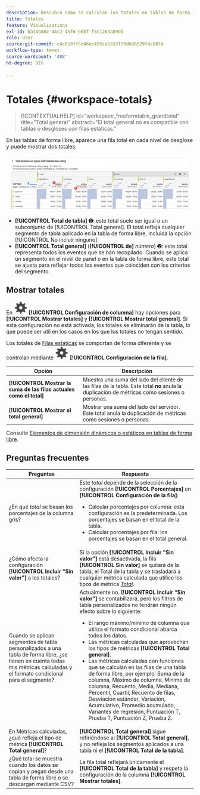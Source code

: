 ```yaml
---
description: Descubra cómo se calculan los totales en tablas de forma libre en Analysis Workspace.
title: Totales
feature: Visualizations
exl-id: ba14b88c-44c2-45f6-b68f-f5c1263a89dd
role: User
source-git-commit: c4c8c0ff5d46ec455ca5333f79d6d8529f4cb87d
workflow-type: tm+mt
source-wordcount: '488'
ht-degree: 91%

---
```


# Totales {#workspace-totals}

>[!CONTEXTUALHELP]
>id="workspace_freeformtable_grandtotal"
>title="Total general"
>abstract="El total general no es compatible con tablas o desgloses con filas estáticas."


En las tablas de forma libre, aparece una fila total en cada nivel de desglose y puede mostrar dos totales:

![Tabla de forma libre que resalta el total general y el total de la tabla.](assets/total-row.png)

* **[!UICONTROL Total de tabla]** ➊: este total suele ser igual o un subconjunto de [!UICONTROL Total general]. El total refleja cualquier segmento de tabla aplicado en la tabla de forma libre, incluida la opción [!UICONTROL No incluir ninguno].
* **[!UICONTROL Total general]** (**[!UICONTROL de]** *número*) ➋: este total representa todos los eventos que se han recopilado. Cuando se aplica un segmento en el nivel de panel o en la tabla de forma libre, este total se ajusta para reflejar todos los eventos que coinciden con los criterios del segmento. 




## Mostrar totales

En ![Configuración](/help/assets/icons/Setting.svg) **[!UICONTROL Configuración de columna]** hay opciones para **[!UICONTROL Mostrar totales]** y **[!UICONTROL Mostrar total general]**. Si esta configuración no está activada, los totales se eliminarán de la tabla, lo que puede ser útil en los casos en los que los totales no tengan sentido.


Los totales de [Filas estáticas](/help/analysis-workspace/visualizations/freeform-table/column-row-settings/manual-vs-dynamic-rows.md) se comportan de forma diferente y se controlan mediante ![Configuración](/help/assets/icons/Setting.svg) **[!UICONTROL Configuración de la fila]**.

| Opción | Descripción |
|---|---|
| **[!UICONTROL Mostrar la suma de las filas actuales como el total]** | Muestra una suma del lado del cliente de las filas de la tabla. Este total **no** anula la duplicación de métricas como sesiones o personas. |
| **[!UICONTROL Mostrar el total general]** | Mostrar una suma del lado del servidor. Este total anula la duplicación de métricas como sesiones o personas. |

Consulte [Elementos de dimensión dinámicos o estáticos en tablas de forma libre](column-row-settings/manual-vs-dynamic-rows.md).


## Preguntas frecuentes

| Preguntas | Respuesta |
|---|---|
| ¿En qué *total* se basan los porcentajes de la columna gris? | Este *total* depende de la selección de la configuración **[!UICONTROL Porcentajes]** en **[!UICONTROL Configuración de la fila]**:<ul><li>Calcular porcentajes por columna: esta configuración es la predeterminada. Los porcentajes se basan en el total de la tabla.</li><li>Calcular porcentajes por fila: los porcentajes se basan en el total general.</li></ul> |
| ¿Cómo afecta la configuración **[!UICONTROL Incluir &quot;Sin valor&quot;]** a los totales? | Si la opción **[!UICONTROL Incluir &quot;Sin valor&quot;]** está desactivada, la fila **[!UICONTROL Sin valor]** se quitará de la tabla, el Total de la tabla y se trasladará a cualquier métrica calculada que utilice los tipos de métrica [*Total*](/help/components/calc-metrics/cm-workflow/m-metric-type-alloc.md). |
| Cuando se aplican segmentos de tabla personalizados a una tabla de forma libre, ¿se tienen en cuenta todas mis métricas calculadas y el formato condicional para el segmento? | Actualmente no. **[!UICONTROL Incluir “Sin valor”]** se contabilizará, pero los filtros de tabla personalizados no tendrán ningún efecto sobre lo siguiente:<ul><li>El rango máximo/mínimo de columna que utiliza el formato condicional abarca todos los datos.</li><li>Las métricas calculadas que aprovechan los tipos de métricas **[!UICONTROL Total general]**.</li><li>Las métricas calculadas con funciones que se calculan en las filas de una tabla de forma libre, por ejemplo: Suma de la columna, Máximo de columna, Mínimo de columna, Recuento, Media, Mediana, Percentil, Cuartil, Recuento de filas, Desviación estándar, Variación, Acumulativo, Promedio acumulado, Variantes de regresión, Puntuación T, Prueba T, Puntuación Z, Prueba Z.</li></ul> |
| En Métricas calculadas, ¿qué refleja el tipo de métrica **[!UICONTROL Total general]**? | **[!UICONTROL Total general]** sigue refiriéndose al **[!UICONTROL Total general]**, y no refleja los segmentos aplicados a una tabla ni el **[!UICONTROL Total de la tabla]**. |
| ¿Qué total se muestra cuando los datos se copian y pegan desde una tabla de forma libre o se descargan mediante CSV? | La fila total reflejará únicamente el **[!UICONTROL Total de la tabla]** y respeta la configuración de la columna **[!UICONTROL Mostrar totales]**. |
